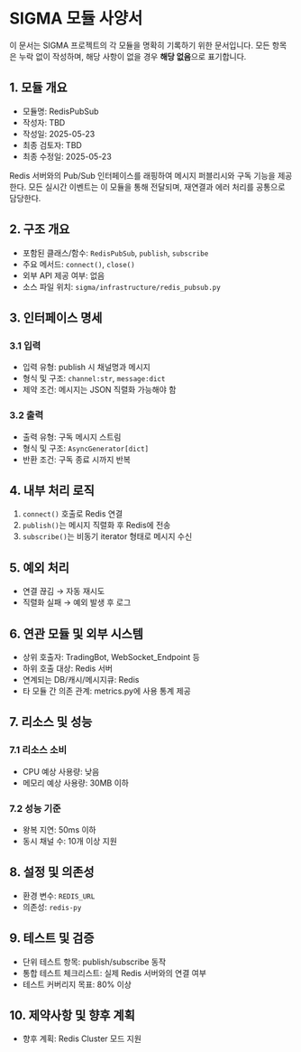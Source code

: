 # SIGMA 모듈 사양서

이 문서는 SIGMA 프로젝트의 각 모듈을 명확히 기록하기 위한 문서입니다. 모든 항목은 누락 없이 작성하며, 해당 사항이 없을 경우 **해당 없음**으로 표기합니다.

## 1. 모듈 개요
* 모듈명: RedisPubSub
* 작성자: TBD
* 작성일: 2025-05-23
* 최종 검토자: TBD
* 최종 수정일: 2025-05-23

Redis 서버와의 Pub/Sub 인터페이스를 래핑하여 메시지 퍼블리시와 구독 기능을 제공
한다. 모든 실시간 이벤트는 이 모듈을 통해 전달되며, 재연결과 에러 처리를 공통으로
담당한다.

## 2. 구조 개요
* 포함된 클래스/함수: `RedisPubSub`, `publish`, `subscribe`
* 주요 메서드: `connect()`, `close()`
* 외부 API 제공 여부: 없음
* 소스 파일 위치: `sigma/infrastructure/redis_pubsub.py`

## 3. 인터페이스 명세
### 3.1 입력
* 입력 유형: publish 시 채널명과 메시지
* 형식 및 구조: `channel:str`, `message:dict`
* 제약 조건: 메시지는 JSON 직렬화 가능해야 함

### 3.2 출력
* 출력 유형: 구독 메시지 스트림
* 형식 및 구조: `AsyncGenerator[dict]`
* 반환 조건: 구독 종료 시까지 반복

## 4. 내부 처리 로직
1. `connect()` 호출로 Redis 연결
2. `publish()`는 메시지 직렬화 후 Redis에 전송
3. `subscribe()`는 비동기 iterator 형태로 메시지 수신

## 5. 예외 처리
* 연결 끊김 → 자동 재시도
* 직렬화 실패 → 예외 발생 후 로그

## 6. 연관 모듈 및 외부 시스템
* 상위 호출자: TradingBot, WebSocket_Endpoint 등
* 하위 호출 대상: Redis 서버
* 연계되는 DB/캐시/메시지큐: Redis
* 타 모듈 간 의존 관계: metrics.py에 사용 통계 제공

## 7. 리소스 및 성능
### 7.1 리소스 소비
* CPU 예상 사용량: 낮음
* 메모리 예상 사용량: 30MB 이하

### 7.2 성능 기준
* 왕복 지연: 50ms 이하
* 동시 채널 수: 10개 이상 지원

## 8. 설정 및 의존성
* 환경 변수: `REDIS_URL`
* 의존성: `redis-py`

## 9. 테스트 및 검증
* 단위 테스트 항목: publish/subscribe 동작
* 통합 테스트 체크리스트: 실제 Redis 서버와의 연결 여부
* 테스트 커버리지 목표: 80% 이상

## 10. 제약사항 및 향후 계획
* 향후 계획: Redis Cluster 모드 지원
